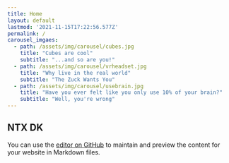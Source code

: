 ```yaml
---
title: Home
layout: default
lastmod: '2021-11-15T17:22:56.577Z'
permalink: /
carousel_imgaes:
  - path: /assets/img/carousel/cubes.jpg
    title: "Cubes are cool"
    subtitle: "...and so are you!"
  - path: /assets/img/carousel/vrheadset.jpg
    title: "Why live in the real world"
    subtitle: "The Zuck Wants You"
  - path: /assets/img/carousel/usebrain.jpg
    title: "Have you ever felt like you only use 10% of your brain?"
    subtitle: "Well, you're wrong"
---
```


## NTX DK

You can use the [editor on GitHub](https://github.com/neurotechdk/neurotechdk.github.io/edit/main/docs/index.md) to maintain and preview the content for your website in Markdown files.

